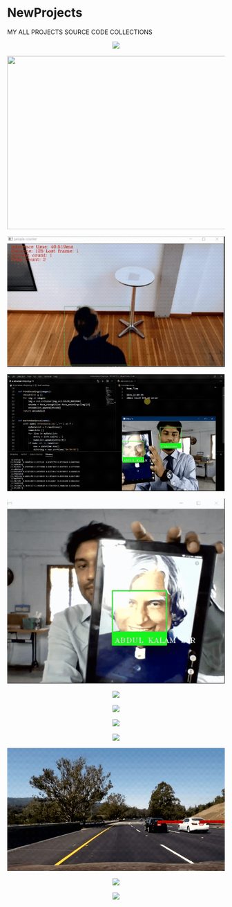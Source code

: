 # NewProjects
MY ALL PROJECTS SOURCE CODE COLLECTIONS

<p align="center"><img src="https://github.com/SIVASHANKAR-S/NewProjects/blob/master/OUTPUTS/realtimedetection.gif"\></p>

<p align="center"><img src="https://github.com/SIVASHANKAR-S/NewProjects/blob/master/OUTPUTS/Multiobjectdetection.gif" width="700" height="400" \></p>

<p align="center"><img src="https://github.com/SIVASHANKAR-S/NewProjects/blob/master/OUTPUTS/Aipeoplecountingapp.gif"\></p>
<p align="center"><img src="https://github.com/SIVASHANKAR-S/NewProjects/blob/master/OUTPUTS/AttendanceProject.gif"\></p>

<p align="center"><img src="https://github.com/SIVASHANKAR-S/NewProjects/blob/master/OUTPUTS/Face%20Recognition.gif"\></p>
<p align="center"><img src="https://github.com/SIVASHANKAR-S/NewProjects/blob/master/OUTPUTS/Facemask.gif"\></p>
<p align="center"><img src="https://github.com/SIVASHANKAR-S/NewProjects/blob/master/OUTPUTS/carscount.gif"\></p>
<p align="center"><img src="https://github.com/SIVASHANKAR-S/NewProjects/blob/master/OUTPUTS/queue.gif"\></p>
<p align="center"><img src="https://github.com/SIVASHANKAR-S/NewProjects/blob/master/OUTPUTS/results.gif"\></p>
<p align="center"><img src="https://github.com/SIVASHANKAR-S/NewProjects/blob/master/OUTPUTS/liscence%20plate.gif"\></p>
<p align="center"><img src="https://github.com/SIVASHANKAR-S/NewProjects/blob/master/OUTPUTS/socialdistance.gif"\></p>
<p align="center"><img src="https://github.com/SIVASHANKAR-S/NewProjects/blob/master/OUTPUTS/tracking.gif"\></p>
